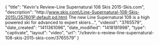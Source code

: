{
    "title": "Kevin's Review-Line Supernatural 108 Skis 2015-Skis.com",
    "description": "http:\/\/www.skis.com\/Line-Supernatural-108-Skis-2015\/357601P,default,pd.html The new Line Supernatural 108 is a high powered ski for advanced to expert skiers...",
    "videoid": "3765579",
    "date_created": "1411361096",
    "date_modified": "1418181998",
    "type": "captivate",
    "layout": "video",
    "url": "\/v\/kevin-s-review-line-supernatural-108-skis-2015-skis-com\/3765579"
}